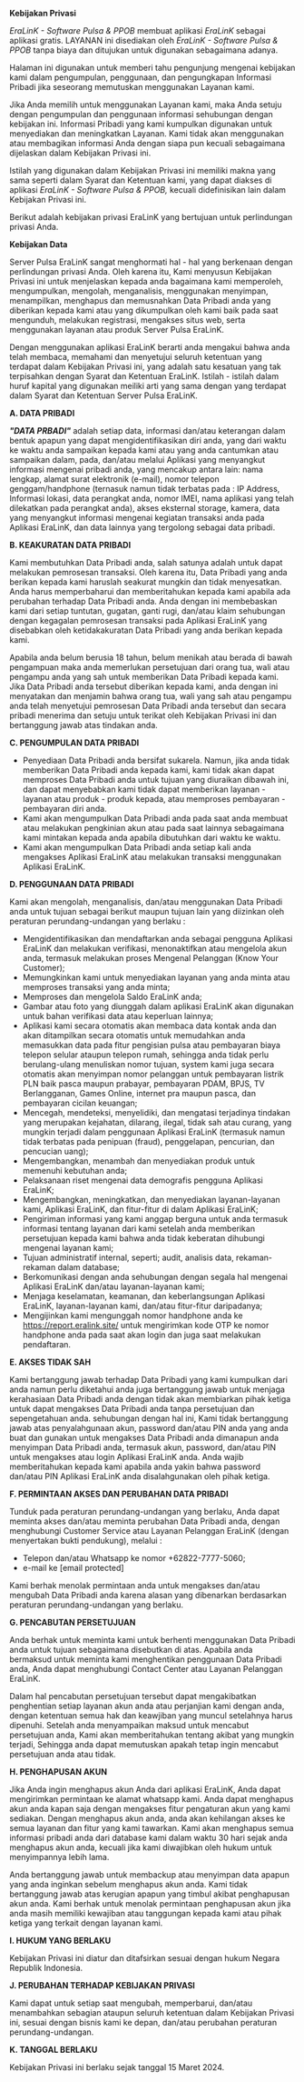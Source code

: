 **Kebijakan Privasi**

*EraLinK - Software Pulsa & PPOB* membuat aplikasi *EraLinK* sebagai aplikasi gratis. LAYANAN ini disediakan oleh *EraLinK - Software Pulsa & PPOB* tanpa biaya dan ditujukan untuk digunakan sebagaimana adanya.

Halaman ini digunakan untuk memberi tahu pengunjung mengenai kebijakan kami dalam pengumpulan, penggunaan, dan pengungkapan Informasi Pribadi jika seseorang memutuskan menggunakan Layanan kami.

Jika Anda memilih untuk menggunakan Layanan kami, maka Anda setuju dengan pengumpulan dan penggunaan informasi sehubungan dengan kebijakan ini. Informasi Pribadi yang kami kumpulkan digunakan untuk menyediakan dan meningkatkan Layanan. Kami tidak akan menggunakan atau membagikan informasi Anda dengan siapa pun kecuali sebagaimana dijelaskan dalam Kebijakan Privasi ini.

Istilah yang digunakan dalam Kebijakan Privasi ini memiliki makna yang sama seperti dalam Syarat dan Ketentuan kami, yang dapat diakses di aplikasi *EraLinK - Software Pulsa & PPOB,* kecuali didefinisikan lain dalam Kebijakan Privasi ini.

Berikut adalah kebijakan privasi EraLinK yang bertujuan untuk perlindungan privasi Anda.

**Kebijakan Data**

Server Pulsa EraLinK sangat menghormati hal - hal yang berkenaan dengan perlindungan privasi Anda. Oleh karena itu, Kami menyusun Kebijakan Privasi ini untuk menjelaskan kepada anda bagaimana kami memperoleh, mengumpulkan, mengolah, menganalisis, menggunakan menyimpan, menampilkan, menghapus dan memusnahkan Data Pribadi anda yang diberikan kepada kami atau yang dikumpulkan oleh kami baik pada saat mengunduh, melakukan registrasi, mengakses situs web, serta menggunakan layanan atau produk Server Pulsa EraLinK.


Dengan menggunakan aplikasi EraLinK berarti anda mengakui bahwa anda telah membaca, memahami dan menyetujui seluruh ketentuan yang terdapat dalam Kebijakan Privasi ini, yang adalah satu kesatuan yang tak terpisahkan dengan Syarat dan Ketentuan EraLinK. Istilah - istilah dalam huruf kapital yang digunakan meiliki arti yang sama dengan yang terdapat dalam Syarat dan Ketentuan Server Pulsa EraLinK.

**A. DATA PRIBADI**

***"DATA PRBADI"*** adalah setiap data, informasi dan/atau keterangan dalam bentuk apapun yang dapat mengidentifikasikan diri anda, yang dari waktu ke waktu anda sampaikan kepada kami atau yang anda cantumkan atau sampaikan dalam, pada, dan/atau melalui Aplikasi yang menyangkut informasi mengenai pribadi anda, yang mencakup antara lain: nama lengkap, alamat surat elektronik (e-mail), nomor telepon genggam/handphone (ternasuk namun tidak terbatas pada : IP Address, Informasi lokasi, data perangkat anda, nomor IMEI, nama aplikasi yang telah dilekatkan pada perangkat anda), akses eksternal storage, kamera, data yang menyangkut informasi mengenai kegiatan transaksi anda pada Aplikasi EraLinK, dan data lainnya yang tergolong sebagai data pribadi.


**B. KEAKURATAN DATA PRIBADI**

Kami membutuhkan Data Pribadi anda, salah satunya adalah untuk dapat melakukan pemrosesan transaksi. Oleh karena itu, Data Pribadi yang anda berikan kepada kami haruslah seakurat mungkin dan tidak menyesatkan. Anda harus memperbaharui dan memberitahukan kepada kami apabila ada perubahan terhadap Data Pribadi anda. Anda dengan ini membebaskan kami dari setiap tuntutan, gugatan, ganti rugi, dan/atau klaim sehubungan dengan kegagalan pemrosesan transaksi pada Aplikasi EraLinK yang disebabkan oleh ketidakakuratan Data Pribadi yang anda berikan kepada kami.


Apabila anda belum berusia 18 tahun, belum menikah atau berada di bawah pengampuan maka anda memerlukan persetujuan dari orang tua, wali atau pengampu anda yang sah untuk memberikan Data Pribadi kepada kami. Jika Data Pribadi anda tersebut diberikan kepada kami, anda dengan ini menyatakan dan menjamin bahwa orang tua, wali yang sah atau pengampu anda telah menyetujui pemrosesan Data Pribadi anda tersebut dan secara pribadi menerima dan setuju untuk terikat oleh Kebijakan Privasi ini dan bertanggung jawab atas tindakan anda.

**C. PENGUMPULAN DATA PRIBADI**

*   Penyediaan Data Pribadi anda bersifat sukarela. Namun, jika anda tidak memberikan Data Pribadi anda kepada kami, kami tidak akan dapat memproses Data Pribadi anda untuk tujuan yang diuraikan dibawah ini, dan dapat menyebabkan kami tidak dapat memberikan layanan - layanan atau produk - produk kepada, atau memproses pembayaran - pembayaran diri anda.
*   Kami akan mengumpulkan Data Pribadi anda pada saat anda membuat atau melakukan pengkinian akun atau pada saat lainnya sebagaimana kami mintakan kepada anda apabila dibutuhkan dari waktu ke waktu.
*   Kami akan mengumpulkan Data Pribadi anda setiap kali anda mengakses Aplikasi EraLinK atau melakukan transaksi menggunakan Aplikasi EraLinK.

**D. PENGGUNAAN DATA PRIBADI**

Kami akan mengolah, menganalisis, dan/atau menggunakan Data Pribadi anda untuk tujuan sebagai berikut maupun tujuan lain yang diizinkan oleh peraturan perundang-undangan yang berlaku :

*   Mengidentifikasikan dan mendaftarkan anda sebagai pengguna Aplikasi EraLinK dan melakukan verifikasi, menonaktifkan atau mengelola akun anda, termasuk melakukan proses Mengenal Pelanggan (Know Your Customer);
*   Memungkinkan kami untuk menyediakan layanan yang anda minta atau memproses transaksi yang anda minta;
*   Memproses dan mengelola Saldo EraLinK anda;
*   Gambar atau foto yang diunggah dalam aplikasi EraLinK akan digunakan untuk bahan verifikasi data atau keperluan lainnya;
*   Aplikasi kami secara otomatis akan membaca data kontak anda dan akan ditampilkan secara otomatis untuk memudahkan anda memasukkan data pada fitur pengisian pulsa atau pembayaran biaya telepon selular ataupun telepon rumah, sehingga anda tidak perlu berulang-ulang menuliskan nomor tujuan, system kami juga secara otomatis akan menyimpan nomor pelanggan untuk pembayaran listrik PLN baik pasca maupun prabayar, pembayaran PDAM, BPJS, TV Berlangganan, Games Online, internet pra maupun pasca, dan pembayaran cicilan keuangan;
*   Mencegah, mendeteksi, menyelidiki, dan mengatasi terjadinya tindakan yang merupakan kejahatan, dilarang, ilegal, tidak sah atau curang, yang mungkin terjadi dalam penggunaan Aplikasi EraLinK (termasuk namun tidak terbatas pada penipuan (fraud), penggelapan, pencurian, dan pencucian uang);
*   Mengembangkan, menambah dan menyediakan produk untuk memenuhi kebutuhan anda;
*   Pelaksanaan riset mengenai data demografis pengguna Aplikasi EraLinK;
*   Mengembangkan, meningkatkan, dan menyediakan layanan-layanan kami, Aplikasi EraLinK, dan fitur-fitur di dalam Aplikasi EraLinK;
*   Pengiriman informasi yang kami anggap berguna untuk anda termasuk informasi tentang layanan dari kami setelah anda memberikan persetujuan kepada kami bahwa anda tidak keberatan dihubungi mengenai layanan kami;
*   Tujuan administratif internal, seperti; audit, analisis data, rekaman-rekaman dalam database;
*   Berkomunikasi dengan anda sehubungan dengan segala hal mengenai Aplikasi EraLinK dan/atau layanan-layanan kami;
*   Menjaga keselamatan, keamanan, dan keberlangsungan Aplikasi EraLinK, layanan-layanan kami, dan/atau fitur-fitur daripadanya;
*   Mengijinkan kami mengunggah nomor handphone anda ke https://report.eralink.site/ untuk mengirimkan kode OTP ke nomor handphone anda pada saat akan login dan juga saat melakukan pendaftaran.

**E. AKSES TIDAK SAH**

Kami bertanggung jawab terhadap Data Pribadi yang kami kumpulkan dari anda namun perlu diketahui anda juga bertanggung jawab untuk menjaga kerahasiaan Data Pribadi anda dengan tidak akan membiarkan pihak ketiga untuk dapat mengakses Data Pribadi anda tanpa persetujuan dan sepengetahuan anda. sehubungan dengan hal ini, Kami tidak bertanggung jawab atas penyalahgunaan akun, password dan/atau PIN anda yang anda buat dan gunakan untuk mengakses Data Pribadi anda dimanapun anda menyimpan Data Pribadi anda, termasuk akun, password, dan/atau PIN untuk mengakses atau login Aplikasi EraLinK anda. Anda wajib memberitahukan kepada kami apabila anda yakin bahwa password dan/atau PIN Aplikasi EraLinK anda disalahgunakan oleh pihak ketiga.

**F. PERMINTAAN AKSES DAN PERUBAHAN DATA PRIBADI**

Tunduk pada peraturan perundang-undangan yang berlaku, Anda dapat meminta akses dan/atau meminta perubahan Data Pribadi anda, dengan menghubungi Customer Service atau Layanan Pelanggan EraLinK (dengan menyertakan bukti pendukung), melalui :

*   Telepon dan/atau Whatsapp ke nomor +62822-7777-5060;
*   e-mail ke [email protected]

Kami berhak menolak permintaan anda untuk mengakses dan/atau mengubah Data Pribadi anda karena alasan yang dibenarkan berdasarkan peraturan perundang-undangan yang berlaku.

**G. PENCABUTAN PERSETUJUAN**

Anda berhak untuk meminta kami untuk berhenti menggunakan Data Pribadi anda untuk tujuan sebagaimana disebutkan di atas. Apabila anda bermaksud untuk meminta kami menghentikan penggunaan Data Pribadi anda, Anda dapat menghubungi Contact Center atau Layanan Pelanggan EraLinK.


Dalam hal pencabutan persetujuan tersebut dapat mengakibatkan penghentian setiap layanan akun anda atau perjanjian kami dengan anda, dengan ketentuan semua hak dan keawjiban yang muncul setelahnya harus dipenuhi. Setelah anda menyampaikan maksud untuk mencabut persetujuan anda, Kami akan memberitahukan tentang akibat yang mungkin terjadi, Sehingga anda dapat memutuskan apakah tetap ingin mencabut persetujuan anda atau tidak.

**H. PENGHAPUSAN AKUN**

Jika Anda ingin menghapus akun Anda dari aplikasi EraLinK, Anda dapat mengirimkan permintaan ke alamat whatsapp kami. Anda dapat menghapus akun anda kapan saja dengan mengakses fitur pengaturan akun yang kami sediakan. Dengan menghapus akun anda, anda akan kehilangan akses ke semua layanan dan fitur yang kami tawarkan. Kami akan menghapus semua informasi pribadi anda dari database kami dalam waktu 30 hari sejak anda menghapus akun anda, kecuali jika kami diwajibkan oleh hukum untuk menyimpannya lebih lama.

Anda bertanggung jawab untuk membackup atau menyimpan data apapun yang anda inginkan sebelum menghapus akun anda. Kami tidak bertanggung jawab atas kerugian apapun yang timbul akibat penghapusan akun anda. Kami berhak untuk menolak permintaan penghapusan akun jika anda masih memiliki kewajiban atau tanggungan kepada kami atau pihak ketiga yang terkait dengan layanan kami.

**I. HUKUM YANG BERLAKU**

Kebijakan Privasi ini diatur dan ditafsirkan sesuai dengan hukum Negara Republik Indonesia.

**J. PERUBAHAN TERHADAP KEBIJAKAN PRIVASI**

Kami dapat untuk setiap saat mengubah, memperbarui, dan/atau menambahkan sebagian ataupun seluruh ketentuan dalam Kebijakan Privasi ini, sesuai dengan bisnis kami ke depan, dan/atau perubahan peraturan perundang-undangan.

**K. TANGGAL BERLAKU**

Kebijakan Privasi ini berlaku sejak tanggal 15 Maret 2024.